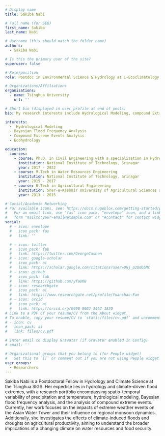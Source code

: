 ```yaml
---
# Display name
title: Sakiba Nabi

# Full name (for SEO)
first_name: Sakiba
last_name: Nabi

# Username (this should match the folder name)
authors:
  - Sakiba Nabi

# Is this the primary user of the site?
superuser: false

# Role/position
role: Postdoc in Environmental Science & Hydrology at i-Ecoclimatology Lab

# Organizations/Affiliations
organizations:
  - name: Tsinghua University
    url: ''

# Short bio (displayed in user profile at end of posts)
bio: My research interests include Hydrological Modeling, compound Extreme Events Analysis.

interests:
  -  Hydrological Modeling
  - Bayesian Flood Frequency Analysis
  - Compound Extreme Events Analysis
  - Ecohydrology

education:
  courses:
    - course: Ph.D. in Civil Engineering with a specialization in Hydrology
      institution: National Institute of Technology, Srinagar
      year: 2017 - 2022
    - course: M.Tech in Water Resources Engineering
      institution: National Institute of Technology, Srinagar
      year: 2015 - 2017
    - course: B.Tech in Agricultural Engineering
      institution: Sher-e-Kashmir University of Agricultural Sciences and Technology
      year: 2013 - 2015

# Social/Academic Networking
# For available icons, see: https://docs.hugoblox.com/getting-started/page-builder/#icons
#   For an email link, use "fas" icon pack, "envelope" icon, and a link in the
#   form "mailto:your-email@example.com" or "#contact" for contact widget.
social:
  # - icon: envelope
  #   icon_pack: fas
  #   link: ''

  # - icon: twitter
  #   icon_pack: fab
  #   link: https://twitter.com/GeorgeCushen
  # - icon: google-scholar
  #   icon_pack: ai
  #   link: https://scholar.google.com/citations?user=0Nj_pzQdGbMC
  # - icon: github
  #   icon_pack: fab
  #   link: https://github.com/yfa008
  # - icon: researchgate
  #   icon_pack: ai
  #   link: https://www.researchgate.net/profile/Yuanchao-Fan
  # - icon: orcid
  #   icon_pack: ai
  #   link: https://orcid.org/0000-0002-3462-1820
# Link to a PDF of your resume/CV from the About widget.
# To enable, copy your resume/CV to `static/files/cv.pdf` and uncomment the lines below.
# - icon: cv
#   icon_pack: ai
#   link: files/cv.pdf

# Enter email to display Gravatar (if Gravatar enabled in Config)
# email: ''

# Organizational groups that you belong to (for People widget)
#   Set this to `[]` or comment out if you are not using People widget.
user_groups:
  - Researchers
---
```


Sakiba Nabi is a Postdoctoral Fellow in Hydrology and Climate Science at the Tsinghua SIGS. Her expertise lies in hydrology and climate-driven flood extremes, with a research portfolio encompassing spatio-temporal variability of precipitation and temperature, hydrological modeling, Bayesian flood frequency analysis, and the analysis of compound extreme events. Currently, her work focuses on the impacts of extreme weather events on the Asian Water Tower and their influence on regional monsoon dynamics. Additionally, she investigates the effects of climate-induced floods and droughts on agricultural productivity, aiming to understand the broader implications of a changing climate on water resources and food security.